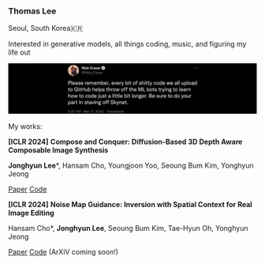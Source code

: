 <!-- # 👋👀 -->

### Thomas Lee

Seoul, South Korea🇰🇷

Interested in generative models, all things coding, music, and figuring my life out

![Doing my part](https://github.com/tomtom1103/The_Helvetica_Scenario/blob/main/images/purpose.png)

My works:

**[ICLR 2024]** **Compose and Conquer: Diffusion-Based 3D Depth Aware Composable Image Synthesis**

**Jonghyun Lee***, Hansam Cho, Youngjoon Yoo, Seoung Bum Kim, Yonghyun Jeong

[Paper](https://arxiv.org/abs/2401.09048) [Code](https://github.com/tomtom1103/compose-and-conquer/)


**[ICLR 2024]** **Noise Map Guidance: Inversion with Spatial Context for Real Image Editing**

Hansam Cho*, **Jonghyun Lee**, Seoung Bum Kim, Tae-Hyun Oh, Yonghyun Jeong

[Paper](https://openreview.net/forum?id=mhgm0IXtHw) [Code](https://github.com/hansam95/NMG) (ArXiV coming soon!)


<!-- ![Leetcode Stats](https://leetcard.jacoblin.cool/tomtom1103?theme=nord)
 -->
 
<!---
Profiles

<a href="https://www.linkedin.com/in/jong-hyun-lee-9b7754222/" target="_blank"><img src="https://img.shields.io/badge/Linkedin-161B22?style=for-the-badge&logo=Linkedin&logoColor=0A66C2"/></a> <a href="https://soundcloud.com/thirdtomcat" target="_blank"><img src="https://img.shields.io/badge/SoundCloud-161B22?style=for-the-badge&logo=soundcloud&logoColor=#FF3300"/></a>

Stuff I made.

<a href="https://tomtom1103.github.io" target="_blank"><img src="https://img.shields.io/badge/The Life and Times of Thomas Lee-161B22?style=for-the-badge&logo=github&logoColor=white"/></a> <a href="https://share.streamlit.io/tomtom1103/kuiai_hackathon_2022/main/JL_app.py" target="_blank"><img src="https://img.shields.io/badge/Journey Lee-161B22?style=for-the-badge&logo=streamlit&logoColor=FF4B4B"/></a> <a href="https://jeon-100.github.io/Dangzang/" target="_blank"><img src="https://img.shields.io/badge/당신을 위한 장학금, 당장!-161B22?style=for-the-badge&logo=react&logoColor=#61DAFB"/></a>
--->


<!---
![](https://github-readme-stats.vercel.app/api?username=tomtom1103&count_private=true&show_icons=true&theme=synthwave)
--->
